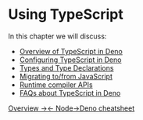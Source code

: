 # Using TypeScript

In this chapter we will discuss:

- [Overview of TypeScript in Deno](./typescript/overview.md)
- [Configuring TypeScript in Deno](./typescript/configuration.md)
- [Types and Type Declarations](./typescript/types.md)
- [Migrating to/from JavaScript](./typescript/migration.md)
- [Runtime compiler APIs](./typescript/runtime.md)
- [FAQs about TypeScript in Deno](./typescript/faqs.md)


[Overview →](./typescript/overview.md)[← Node->Deno cheatsheet](./node/cheatsheet.md)